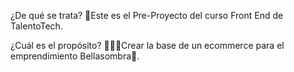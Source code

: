 ¿De qué se trata?
🚀Este es el Pre-Proyecto del curso Front End de TalentoTech.

¿Cuál es el propósito?
👩🏻‍💻Crear la base de un ecommerce para el emprendimiento Bellasombra🧶.

